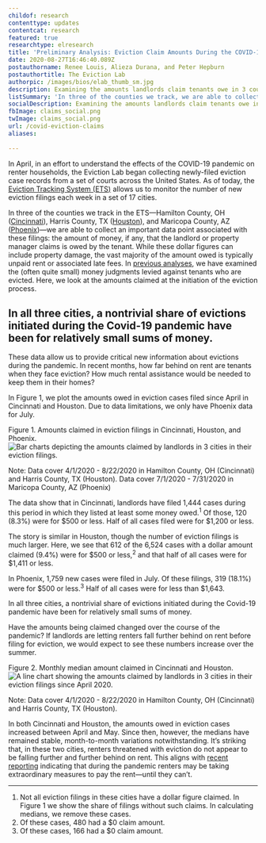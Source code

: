 ```yaml
---
childof: research
contenttype: updates
contentcat: research
featured: true
researchtype: elresearch
title: 'Preliminary Analysis: Eviction Claim Amounts During the COVID-19 Pandemic'
date: 2020-08-27T16:46:40.089Z
postauthorname: Renee Louis, Alieza Durana, and Peter Hepburn
postauthortitle: The Eviction Lab
authorpic: /images/bios/elab_thumb_sm.jpg
description: Examining the amounts landlords claim tenants owe in 3 counties' eviction filings.
listSummary: 'In three of the counties we track, we are able to collect an important data point: the amount of money, if any, that the landlord or property manager claims is owed by the tenant. Here, we look at the amounts claimed at the initiation of the eviction process.' 
socialDescription: Examining the amounts landlords claim tenants owe in 3 counties' eviction filings.
fbImage: claims_social.png
twImage: claims_social.png
url: /covid-eviction-claims
aliases:
  
---
```

In April, in an effort to understand the effects of the COVID-19 pandemic on renter households, the Eviction Lab began collecting newly-filed eviction case records from a set of courts across the United States. As of today, the <a href="https://evictionlab.org/eviction-tracking/">Eviction Tracking System (ETS)</a> allows us to monitor the number of new eviction filings each week in a set of 17 cities.  

In three of the counties we track in the ETS—Hamilton County, OH (<a href="https://evictionlab.org/eviction-tracking/cincinnati-oh/">Cincinnati</a>), Harris County, TX (<a href="https://evictionlab.org/eviction-tracking/houston-tx/">Houston</a>), and Maricopa County, AZ (<a href="https://evictionlab.org/eviction-tracking/phoenix-az/">Phoenix</a>)—we are able to collect an important data point associated with these filings: the amount of money, if any, that the landlord or property manager claims is owed by the tenant. While these dollar figures can include property damage, the vast majority of the amount owed is typically unpaid rent or associated late fees. In <a href="https://www.nytimes.com/2019/12/12/upshot/eviction-prevention-solutions-government.html" target="_blank">previous analyses</a>, we have examined the (often quite small) money judgments levied against tenants who are evicted. Here, we look at the amounts claimed at the initiation of the eviction process. 

<h2 class="pullquote">In all three cities, a nontrivial share of evictions initiated during the Covid-19 pandemic have been for relatively small sums of money.</h2>

These data allow us to provide critical new information about evictions during the pandemic. In recent months, how far behind on rent are tenants when they face eviction? How much rental assistance would be needed to keep them in their homes?

In Figure 1, we plot the amounts owed in eviction cases filed since April in Cincinnati and Houston. Due to data limitations, we only have Phoenix data for July. 

<div class="figheader">Figure 1. Amounts claimed in eviction filings in Cincinnati, Houston, and Phoenix.</div>


<img class="upscale124 py-0" src="/images/assets/blog/claims_fig2.svg" alt="Bar charts depicting the amounts claimed by landlords in 3 cities in their eviction filings." />

<div class="figcaption"><p>Note: Data cover 4/1/2020 - 8/22/2020 in Hamilton County, OH (Cincinnati) and Harris County, TX (Houston). Data cover 7/1/2020 - 7/31/2020 in Maricopa County, AZ (Phoenix)</p></div>

The data show that in Cincinnati, landlords have filed 1,444 cases during this period in which they listed at least some money owed.<sup>1</sup> Of those, 120 (8.3%) were for $500 or less. Half of all cases filed were for $1,200 or less. 

The story is similar in Houston, though the number of eviction filings is much larger. Here, we see that 612 of the 6,524 cases with a dollar amount claimed (9.4%) were for $500 or less,<sup>2</sup> and that half of all cases were for $1,411 or less. 

In Phoenix, 1,759 new cases were filed in July. Of these filings, 319 (18.1%) were for $500 or less.<sup>3</sup> Half of all cases were for less than $1,643. 

In all three cities, a nontrivial share of evictions initiated during the Covid-19 pandemic have been for relatively small sums of money. 

Have the amounts being claimed changed over the course of the pandemic? If landlords are letting renters fall further behind on rent before filing for eviction, we would expect to see these numbers increase over the summer. 

<div class="figheader">Figure 2. Monthly median amount claimed in Cincinnati and Houston.</div>

<img class="upscale124 py-0" src="/images/assets/blog/claims_fig1.svg" alt="A line chart showing the amounts claimed by landlords in 3 cities in their eviction filings since April 2020." />

<div class="figcaption"><p>Note: Data cover 4/1/2020 - 8/22/2020 in Hamilton County, OH (Cincinnati) and Harris County, TX (Houston).</p></div>

In both Cincinnati and Houston, the amounts owed in eviction cases increased between April and May. Since then, however, the medians have remained stable, month-to-month variations notwithstanding. It’s striking that, in these two cities, renters threatened with eviction do not appear to be falling further and further behind on rent. This aligns with <a href="https://www.nytimes.com/2020/08/21/business/economy/rent-tenants-evictions.html" target="_blank">recent reporting</a> indicating that during the pandemic renters may be taking extraordinary measures to pay the rent—until they can’t.     

<hr />

<div class="footnotes">
<ol>
<li>Not all eviction filings in these cities have a dollar figure claimed. In Figure 1 we show the share of filings without such claims. In calculating medians, we remove these cases.</li>

<li>Of these cases, 480 had a $0 claim amount.</li>

<li>Of these cases, 166 had a $0 claim amount.</li>
</ol>
</div>



